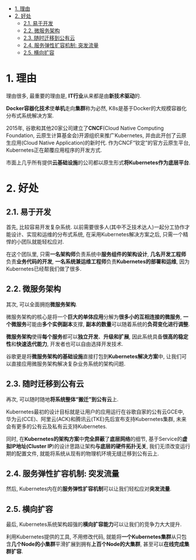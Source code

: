
<!-- @import "[TOC]" {cmd="toc" depthFrom=1 depthTo=6 orderedList=false} -->

<!-- code_chunk_output -->

- [1. 理由](#1-理由)
- [2. 好处](#2-好处)
  - [2.1. 易于开发](#21-易于开发)
  - [2.2. 微服务架构](#22-微服务架构)
  - [2.3. 随时迁移到公有云](#23-随时迁移到公有云)
  - [2.4. 服务弹性扩容机制: 突发流量](#24-服务弹性扩容机制-突发流量)
  - [2.5. 横向扩容](#25-横向扩容)

<!-- /code_chunk_output -->

# 1. 理由

理由很多, 最重要的理由是, **IT行业**从来都是由**新技术驱动**的. 

**Docker容器化技术**使**单机**走向**集群**称为必然, K8s是基于Docker的大规模容器化分布式系统解决方案.

2015年, 谷歌和其他20家公司建立了**CNCF**(Cloud Native Computing Foundation, 云原生计算基金会)开源组织来推广Kubernetes, 并由此开创了云原生应用(Cloud Native Application)的新时代. 作为CNCF“钦定”的官方云原生平台, Kubernetes正在颠覆应用程序的开发方式. 

市面上几乎所有提供**云基础设施**的公司都以原生形式**将Kubernetes作为底层平台**.

# 2. 好处

## 2.1. 易于开发

首先, 比较容易开发复杂系统. 以前需要很多人(其中不乏技术达人)一起分工协作才能设计、实现和运维的分布式系统, 在采用Kubernetes解决方案之后, 只需一个精悍的小团队就能轻松应对. 

在这个团队里, 只需**一名架构师**负责系统中**服务组件的架构设计**, **几名开发工程师**负责**业务代码的开发**, **一名系统兼运维工程师**负责**Kubernetes的部署和运维**, 因为Kubernetes已经帮我们做了很多. 

## 2.2. 微服务架构

其次, 可以全面拥抱**微服务架构**. 

微服务架构的核心是将一个**巨大的单体应用**分解为**很多小的互相连接的微服务**, **一个微服务**可能由**多个实例副本**支撑, **副本的数量**可以随着系统的**负荷变化进行调整**. 

**微服务架构**使得**每个服务**都可以**独立开发**、**升级和扩展**, 因此系统具备**很高的稳定性**和**快速迭代能力**, 开发者也可以自由选择开发技术. 

谷歌更是将**微服务架构的基础设施**直接打包到**Kubernetes解决方案**中, 让我们可以直接应用微服务架构解决复杂业务系统的架构问题. 

## 2.3. 随时迁移到公有云

再次, 可以随时随地**将系统整体“搬迁”到公有云**上. 

Kubernetes最初的设计目标就是让用户的应用运行在谷歌自家的公有云GCE中, 华为云(CCE)、阿里云(ACK)和腾讯云(TKE)先后宣布支持Kubernetes集群, 未来会有更多的公有云及私有云支持Kubernetes. 

同时, 在**Kubernetes的架构方案**中**完全屏蔽**了**底层网络**的细节, 基于Service的**虚拟IP地址(Cluster IP**)的设计思路让架构**与底层的硬件拓扑无关**, 我们无须改变运行期的配置文件, 就能将系统从现有的物理机环境无缝迁移到公有云上. 

## 2.4. 服务弹性扩容机制: 突发流量

然后, Kubernetes内在的**服务弹性扩容机制**可以让我们轻松应对**突发流量**. 

## 2.5. 横向扩容

最后, Kubernetes系统架构超强的**横向扩容能力**可以让我们的竞争力大大提升. 

利用Kubernetes提供的工具, 不用修改代码, 就能将**一个Kubernetes集群**从只包含**几个Node的小集群**平滑扩展到拥有**上百个Node的大集群**, 甚至可以**在线完成集群扩容**. 